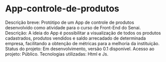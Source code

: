 # App-controle-de-produtos
Descrição breve: Protótipo de um App de controle de produtos desenvolvido como atividade para o curso de Front-End do Senai.
Descrição: A ideia do App é possibilitar a visualização de todos os produtos cadastrados, produtos vendidos e saldo arrecadado de determinada empresa, facilitando a obtenção de métricas para a melhoria da instituição.
Status do projeto: Em desenvolvimento, versão 0.1 disponível.
Acesso ao projeto: Público.
Tecnologias utilizadas: Html e Js.
